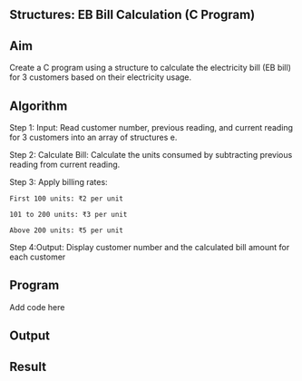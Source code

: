 ## Structures: EB Bill Calculation (C Program)
## Aim
Create a C program using a structure to calculate the electricity bill (EB bill) for 3 customers based on their electricity usage.

## Algorithm
Step 1: Input: Read customer number, previous reading, and current reading for 3 customers into an array of structures e.

Step 2: Calculate Bill: Calculate the units consumed by subtracting previous reading from current reading.

Step 3: Apply billing rates:

    First 100 units: ₹2 per unit

    101 to 200 units: ₹3 per unit

    Above 200 units: ₹5 per unit

Step 4:Output: Display customer number and the calculated bill amount for each customer

## Program
Add code here

## Output

## Result
